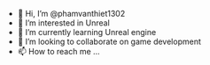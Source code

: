- 👋 Hi, I’m @phamvanthiet1302
- 👀 I’m interested in Unreal
- 🌱 I’m currently learning Unreal engine
- 💞️ I’m looking to collaborate on game development
- 📫 How to reach me ...

<!---
phamvanthiet1302/phamvanthiet1302 is a ✨ special ✨ repository because its `README.md` (this file) appears on your GitHub profile.
You can click the Preview link to take a look at your changes.
--->
